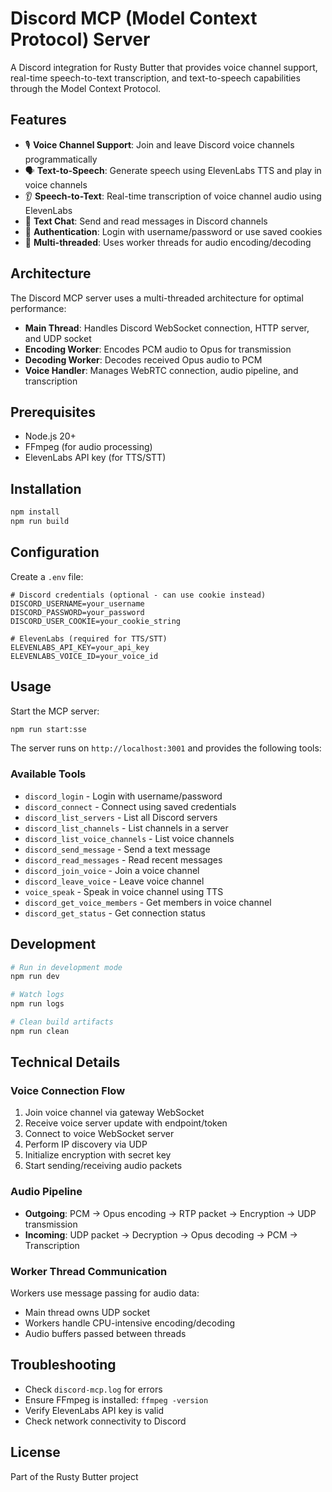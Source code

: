 # Discord MCP (Model Context Protocol) Server

A Discord integration for Rusty Butter that provides voice channel support, real-time speech-to-text transcription, and text-to-speech capabilities through the Model Context Protocol.

## Features

- 🎙️ **Voice Channel Support**: Join and leave Discord voice channels programmatically
- 🗣️ **Text-to-Speech**: Generate speech using ElevenLabs TTS and play in voice channels
- 👂 **Speech-to-Text**: Real-time transcription of voice channel audio using ElevenLabs
- 💬 **Text Chat**: Send and read messages in Discord channels
- 🔐 **Authentication**: Login with username/password or use saved cookies
- 🧵 **Multi-threaded**: Uses worker threads for audio encoding/decoding

## Architecture

The Discord MCP server uses a multi-threaded architecture for optimal performance:

- **Main Thread**: Handles Discord WebSocket connection, HTTP server, and UDP socket
- **Encoding Worker**: Encodes PCM audio to Opus for transmission
- **Decoding Worker**: Decodes received Opus audio to PCM
- **Voice Handler**: Manages WebRTC connection, audio pipeline, and transcription

## Prerequisites

- Node.js 20+ 
- FFmpeg (for audio processing)
- ElevenLabs API key (for TTS/STT)

## Installation

```bash
npm install
npm run build
```

## Configuration

Create a `.env` file:

```env
# Discord credentials (optional - can use cookie instead)
DISCORD_USERNAME=your_username
DISCORD_PASSWORD=your_password
DISCORD_USER_COOKIE=your_cookie_string

# ElevenLabs (required for TTS/STT)
ELEVENLABS_API_KEY=your_api_key
ELEVENLABS_VOICE_ID=your_voice_id
```

## Usage

Start the MCP server:

```bash
npm run start:sse
```

The server runs on `http://localhost:3001` and provides the following tools:

### Available Tools

- `discord_login` - Login with username/password
- `discord_connect` - Connect using saved credentials
- `discord_list_servers` - List all Discord servers
- `discord_list_channels` - List channels in a server
- `discord_list_voice_channels` - List voice channels
- `discord_send_message` - Send a text message
- `discord_read_messages` - Read recent messages
- `discord_join_voice` - Join a voice channel
- `discord_leave_voice` - Leave voice channel
- `voice_speak` - Speak in voice channel using TTS
- `discord_get_voice_members` - Get members in voice channel
- `discord_get_status` - Get connection status

## Development

```bash
# Run in development mode
npm run dev

# Watch logs
npm run logs

# Clean build artifacts
npm run clean
```

## Technical Details

### Voice Connection Flow

1. Join voice channel via gateway WebSocket
2. Receive voice server update with endpoint/token
3. Connect to voice WebSocket server
4. Perform IP discovery via UDP
5. Initialize encryption with secret key
6. Start sending/receiving audio packets

### Audio Pipeline

- **Outgoing**: PCM → Opus encoding → RTP packet → Encryption → UDP transmission
- **Incoming**: UDP packet → Decryption → Opus decoding → PCM → Transcription

### Worker Thread Communication

Workers use message passing for audio data:
- Main thread owns UDP socket
- Workers handle CPU-intensive encoding/decoding
- Audio buffers passed between threads

## Troubleshooting

- Check `discord-mcp.log` for errors
- Ensure FFmpeg is installed: `ffmpeg -version`
- Verify ElevenLabs API key is valid
- Check network connectivity to Discord

## License

Part of the Rusty Butter project
